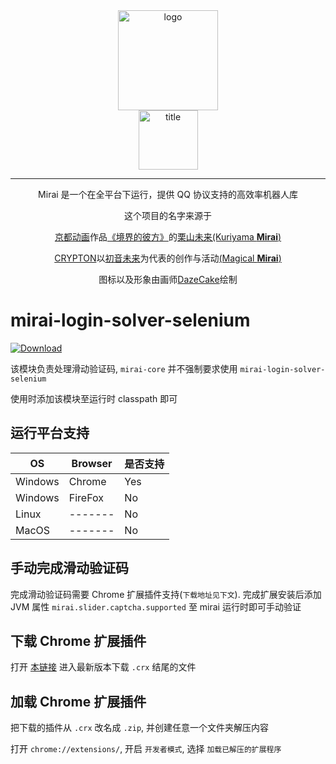 <div align="center">
   <img width="160" src="http://img.mamoe.net/2020/02/16/a759783b42f72.png" alt="logo"></br>


   <img width="95" src="http://img.mamoe.net/2020/02/16/c4aece361224d.png" alt="title">

----
Mirai 是一个在全平台下运行，提供 QQ 协议支持的高效率机器人库

这个项目的名字来源于
<p><a href = "http://www.kyotoanimation.co.jp/">京都动画</a>作品<a href = "https://zh.moegirl.org/zh-hans/%E5%A2%83%E7%95%8C%E7%9A%84%E5%BD%BC%E6%96%B9">《境界的彼方》</a>的<a href = "https://zh.moegirl.org/zh-hans/%E6%A0%97%E5%B1%B1%E6%9C%AA%E6%9D%A5">栗山未来(Kuriyama <b>Mirai</b>)</a></p>
<p><a href = "https://www.crypton.co.jp/">CRYPTON</a>以<a href = "https://www.crypton.co.jp/miku_eng">初音未来</a>为代表的创作与活动<a href = "https://magicalmirai.com/2019/index_en.html">(Magical <b>Mirai</b>)</a></p>
图标以及形象由画师<a href = "">DazeCake</a>绘制
</div>

# mirai-login-solver-selenium

[ ![Download](https://api.bintray.com/packages/karlatemp/mirai/mirai-login-solver-selenium/images/download.svg) ](https://bintray.com/karlatemp/mirai/mirai-login-solver-selenium/_latestVersion)

该模块负责处理滑动验证码, `mirai-core` 并不强制要求使用 `mirai-login-solver-selenium`

使用时添加该模块至运行时 classpath 即可

## 运行平台支持

| OS      | Browser | 是否支持 |
| ------- | -----   | -----  |
| Windows | Chrome  | Yes    |
| Windows | FireFox | No     |
| Linux   | ------- | No     |
| MacOS   | ------- | No     |

## 手动完成滑动验证码

完成滑动验证码需要 Chrome 扩展插件支持(`下载地址见下文`).
完成扩展安装后添加 JVM 属性 `mirai.slider.captcha.supported` 至 mirai 运行时即可手动验证

## 下载 Chrome 扩展插件

打开 [本链接](https://dl.bintray.com/karlatemp/mirai/net/mamoe/mirai-login-solver-selenium/)
进入最新版本下载 `.crx` 结尾的文件

## 加载 Chrome 扩展插件

把下载的插件从 `.crx` 改名成 `.zip`, 并创建任意一个文件夹解压内容

打开 `chrome://extensions/`, 开启 `开发者模式`, 选择 `加载已解压的扩展程序`
